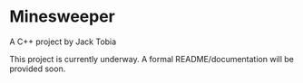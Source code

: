 # Minesweeper
 A C++ project by Jack Tobia

This project is currently underway. A formal README/documentation will be provided soon.
